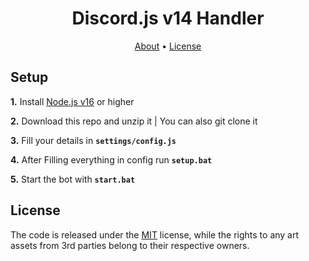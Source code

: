 <h1 align="center">Discord.js v14 Handler</h1>

<p align="center">
  <a href="#about">About</a>
  •
  <a href="#license">License</a>
  <br>
</p>

## Setup

**1.** Install [Node.js v16](https://nodejs.org/en/) or higher

**2.** Download this repo and unzip it | You can also git clone it

**3.** Fill your details in **`settings/config.js`**

**4.** After Filling everything in config run **`setup.bat`** 

**5.** Start the bot with **`start.bat`** 


## License

The code is released under the [MIT](https://github.com/ItsShaded/Discord.js-v14-Handler/blob/main/LICENSE)
license, while the rights to any art assets from 3rd parties belong to
their respective owners.

